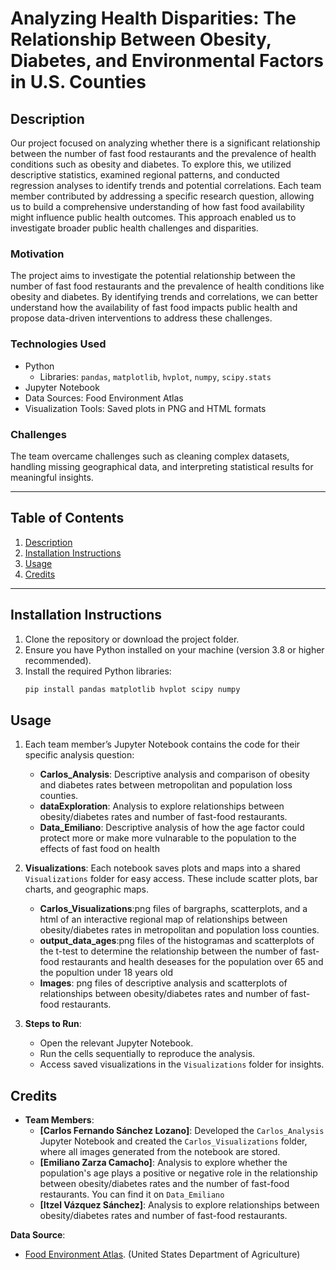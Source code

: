 # **Analyzing Health Disparities: The Relationship Between Obesity, Diabetes, and Environmental Factors in U.S. Counties**

## **Description**

Our project focused on analyzing whether there is a significant relationship between the number of fast food restaurants and the prevalence of health conditions such as obesity and diabetes. To explore this, we utilized descriptive statistics, examined regional patterns, and conducted regression analyses to identify trends and potential correlations. Each team member contributed by addressing a specific research question, allowing us to build a comprehensive understanding of how fast food availability might influence public health outcomes. This approach enabled us to investigate broader public health challenges and disparities.

### **Motivation**
The project aims to investigate the potential relationship between the number of fast food restaurants and the prevalence of health conditions like obesity and diabetes. By identifying trends and correlations, we can better understand how the availability of fast food impacts public health and propose data-driven interventions to address these challenges.

### **Technologies Used**
- Python
  - Libraries: `pandas`, `matplotlib`, `hvplot`, `numpy`, `scipy.stats`
- Jupyter Notebook
- Data Sources: Food Environment Atlas
- Visualization Tools: Saved plots in PNG and HTML formats

### **Challenges**
The team overcame challenges such as cleaning complex datasets, handling missing geographical data, and interpreting statistical results for meaningful insights.

---

## **Table of Contents**
1. [Description](#description)
2. [Installation Instructions](#installation-instructions)
3. [Usage](#usage)
4. [Credits](#credits)


---

## **Installation Instructions**
1. Clone the repository or download the project folder.
2. Ensure you have Python installed on your machine (version 3.8 or higher recommended).
3. Install the required Python libraries:
   ```bash
   pip install pandas matplotlib hvplot scipy numpy


## **Usage**
1. Each team member’s Jupyter Notebook contains the code for their specific analysis question:
   - **Carlos_Analysis**: Descriptive analysis and comparison of obesity and diabetes rates between metropolitan and population loss counties.
   - **dataExploration**: Analysis to explore relationships between obesity/diabetes rates and number of fast-food restaurants.
   - **Data_Emiliano**: Descriptive analysis of how the age factor could protect more or make more vulnarable to the population to the effects of fast food on health

2. **Visualizations**:
   Each notebook saves plots and maps into a shared `Visualizations` folder for easy access. These include scatter plots, bar charts, and geographic maps.
   - **Carlos_Visualizations**:png files of bargraphs, scatterplots, and a html of an interactive regional map of relationships between obesity/diabetes rates in metropolitan and population loss counties.
   - **output_data_ages**:png files of the histogramas and scatterplots of the t-test to determine the relationship between the number of fast-food restaurants and health deseases for the population over 65 and the popultion under 18 years old
   - **Images**: png files of descriptive analysis and scatterplots of relationships between obesity/diabetes rates and number of fast-food restaurants.

3. **Steps to Run**:
   - Open the relevant Jupyter Notebook.
   - Run the cells sequentially to reproduce the analysis.
   - Access saved visualizations in the `Visualizations` folder for insights.


## **Credits**
- **Team Members**:
  - **[Carlos Fernando Sánchez Lozano]**: Developed the `Carlos_Analysis` Jupyter Notebook and created the `Carlos_Visualizations` folder, where all images generated from the notebook are stored.
  - **[Emiliano Zarza Camacho]**: Analysis to explore whether the population's age plays a positive or negative role in the relationship between obesity/diabetes rates and the number of fast-food restaurants. You can find it on `Data_Emiliano`
  - **[Itzel Vázquez Sánchez]**: Analysis to explore relationships between obesity/diabetes rates and number of fast-food restaurants.

**Data Source**: 
  - [Food Environment Atlas](https://www.ers.usda.gov/data-products/food-environment-atlas/data-access-and-documentation-downloads/). (United States Department of Agriculture)
 

